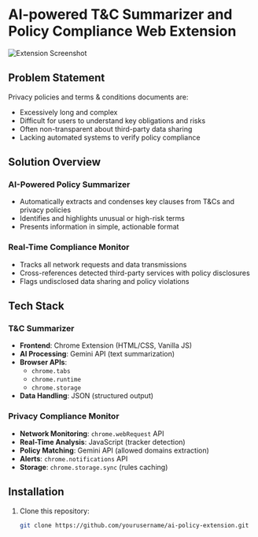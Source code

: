 # AI-powered T&C Summarizer and Policy Compliance Web Extension

![Extension Screenshot](Terms-and-Condition-Summarizer/output.jpg)
## Problem Statement

Privacy policies and terms & conditions documents are:
- Excessively long and complex
- Difficult for users to understand key obligations and risks
- Often non-transparent about third-party data sharing
- Lacking automated systems to verify policy compliance

## Solution Overview

### AI-Powered Policy Summarizer
- Automatically extracts and condenses key clauses from T&Cs and privacy policies
- Identifies and highlights unusual or high-risk terms
- Presents information in simple, actionable format

### Real-Time Compliance Monitor
- Tracks all network requests and data transmissions
- Cross-references detected third-party services with policy disclosures
- Flags undisclosed data sharing and policy violations

## Tech Stack

### T&C Summarizer
- **Frontend**: Chrome Extension (HTML/CSS, Vanilla JS)
- **AI Processing**: Gemini API (text summarization)
- **Browser APIs**: 
  - `chrome.tabs`
  - `chrome.runtime`
  - `chrome.storage`
- **Data Handling**: JSON (structured output)

### Privacy Compliance Monitor
- **Network Monitoring**: `chrome.webRequest` API
- **Real-Time Analysis**: JavaScript (tracker detection)
- **Policy Matching**: Gemini API (allowed domains extraction)
- **Alerts**: `chrome.notifications` API
- **Storage**: `chrome.storage.sync` (rules caching)

## Installation

1. Clone this repository:
   ```bash
   git clone https://github.com/yourusername/ai-policy-extension.git
